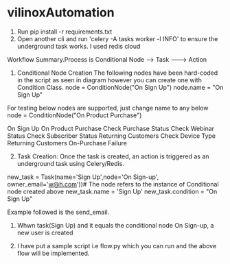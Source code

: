 # vilinoxAutomation

1. Run pip install -r requirements.txt
3. Open another cli and run 'celery -A tasks worker -l INFO' to ensure the underground task works. I used redis cloud 

Workflow Summary.Process is Conditional Node --> Task ---> Action

1. Conditional Node Creation The following nodes have been hard-coded in the script as seen in diagram however you can create one with Condition Class.
node = ConditionNode("On Sign Up")
node.name = "On Sign Up"

For testing below nodes are supported,  just change name to any below node = ConditionNode("On Product Purchase")

On Sign Up 
On Product Purchase
Check Purchase Status
Check Webinar Status
Check Subscriber Status
Returning Customers
Check Device Type
Returning Customers
On-Purchase Failure
 
2. Task Creation: Once the task is created, an action is triggered as an underground task  using Celery/Redis.


new_task = Task(name='Sign Up',node='On Sign-up', owner_email='w@h.com'))#	The node refers to the instance of Conditional node created above
 new_task.name = 'Sign Up'
 new_task.condition = "On Sign Up"
 
 Example followed is the send_email.
 1. Whwn task(Sign Up) and it equals the conditional node On Sign-up, a new user is created
 
 
 4. I have put a sample script i.e flow.py which you can run and the above flow will be implemented.  
  
